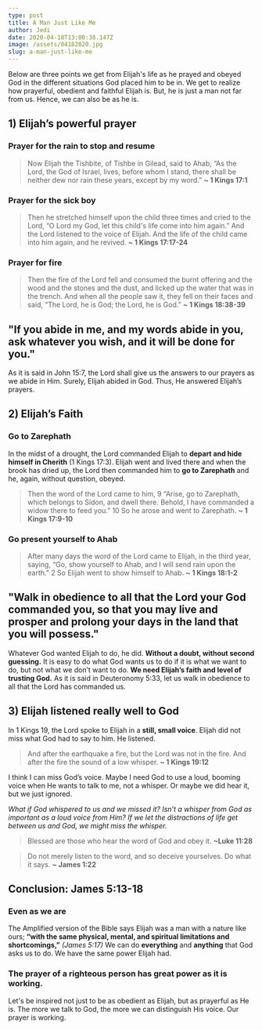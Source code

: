 ```yaml
---
type: post
title: A Man Just Like Me
author: Jedi
date: 2020-04-18T13:00:38.147Z
image: /assets/04182020.jpg
slug: a-man-just-like-me
---
```


Below are three points we get from Elijah's life as he prayed and obeyed God in the different situations God placed him to be in. We get to realize how prayerful, obedient and faithful Elijah is. But, he is just a man not far from us. Hence, we can also be as he is.

## 1) Elijah’s powerful prayer

### Prayer for the rain to stop and resume

> Now Elijah the Tishbite, of Tishbe in Gilead, said to Ahab, “As the Lord, the God of Israel, lives, before whom I stand, there shall be neither dew nor rain these years, except by my word.” **~ 1 Kings 17:1**

### Prayer for the sick boy

> Then he stretched himself upon the child three times and cried to the Lord, “O Lord my God, let this child's life come into him again.” And the Lord listened to the voice of Elijah. And the life of the child came into him again, and he revived. **~ 1 Kings 17:17-24**

### Prayer for fire

> Then the fire of the Lord fell and consumed the burnt offering and the wood and the stones and the dust, and licked up the water that was in the trench. And when all the people saw it, they fell on their faces and said, “The Lord, he is God; the Lord, he is God.” **~ 1 Kings 18:38-39**

## "If you abide in me, and my words abide in you, ask whatever you wish, and it will be done for you."

As it is said in John 15:7, the Lord shall give us the answers to our prayers as we abide in Him. Surely, Elijah abided in God. Thus, He answered Elijah’s prayers.

## 2) Elijah’s Faith

### Go to Zarephath

In the midst of a drought, the Lord commanded Elijah to **depart and hide himself in Cherith** (1 Kings 17:3). Elijah went and lived there and when the brook has dried up, the Lord then commanded him to **go to Zarephath** and he, again, without question, obeyed.

> Then the word of the Lord came to him, 9 “Arise, go to Zarephath, which belongs to Sidon, and dwell there. Behold, I have commanded a widow there to feed you.” 10 So he arose and went to Zarephath. **~ 1 Kings 17:9-10**

### Go present yourself to Ahab

> After many days the word of the Lord came to Elijah, in the third year, saying, “Go, show yourself to Ahab, and I will send rain upon the earth.” 2 So Elijah went to show himself to Ahab. **~ 1 Kings 18:1-2**

## "Walk in obedience to all that the Lord your God commanded you, so that you may live and prosper and prolong your days in the land that you will possess."

Whatever God wanted Elijah to do, he did. **Without a doubt, without second guessing.** It is easy to do what God wants us to do if it is what we want to do, but not what we don’t want to do. **We need Elijah’s faith and level of trusting God.** As it is said in Deuteronomy 5:33, let us walk in obedience to all that the Lord has commanded us.

## 3) Elijah listened really well to God

In 1 Kings 19, the Lord spoke to Elijah in a **still, small voice**. Elijah did not miss what God had to say to him. He listened.

> And after the earthquake a fire, but the Lord was not in the fire. And after the fire the sound of a low whisper. **~ 1 Kings 19:12**

I think I can miss God’s voice. Maybe I need God to use a loud, booming voice when He wants to talk to me, not a whisper. Or maybe we did hear it, but we just ignored.

_What if God whispered to us and we missed it? Isn’t a whisper from God as important as a loud voice from Him? If we let the distractions of life get between us and God, we might miss the whisper._

> Blessed are those who hear the word of God and obey it. **~Luke 11:28**

> Do not merely listen to the word, and so deceive yourselves. Do what it says. **~ James 1:22**

## Conclusion: James 5:13-18

### Even as we are

The Amplified version of the Bible says Elijah was a man with a nature like ours; **“with the same physical, mental, and spiritual limitations and shortcomings,”** _(James 5:17)_ We can do **everything** and **anything** that God asks us to do. We have the same power Elijah had.

### The prayer of a righteous person has great power as it is working.

Let's be inspired not just to be as obedient as Elijah, but as prayerful as He is. The more we talk to God, the more we can distinguish His voice. Our prayer is working.
